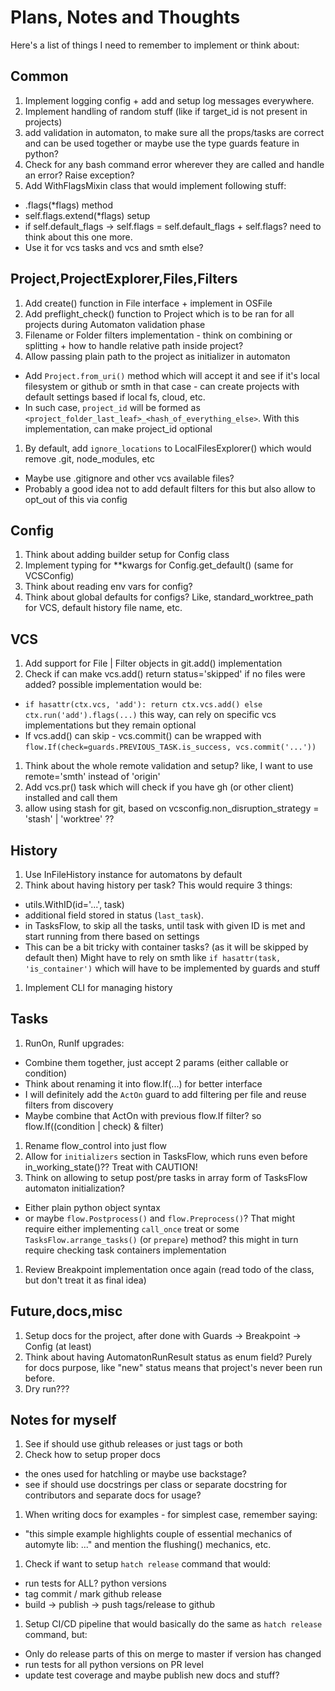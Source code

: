 # Plans, Notes and Thoughts

Here's a list of things I need to remember to implement or think about:

## Common

1. Implement logging config + add and setup log messages everywhere.
1. Implement handling of random stuff (like if target_id is not present in projects)
1. add validation in automaton, to make sure all the props/tasks are correct and can be used together
  or maybe use the type guards feature in python?
1. Check for any bash command error wherever they are called and handle an error? Raise exception?
1. Add WithFlagsMixin class that would implement following stuff:
  * .flags(*flags) method
  * self.flags.extend(*flags) setup
  * if self.default_flags -> self.flags = self.default_flags + self.flags? need to think about this one more.
  * Use it for vcs tasks and vcs and smth else?

## Project,ProjectExplorer,Files,Filters

1. Add create() function in File interface + implement in OSFile
1. Add preflight_check() function to Project which is to be ran for all projects during Automaton validation phase
1. Filename or Folder filters implementation - think on combining or splitting + how to handle relative path inside project?
1. Allow passing plain path to the project as initializer in automaton
  * Add `Project.from_uri()` method which will accept it and see if it's local filesystem or github or smth
  in that case - can create projects with default settings based if local fs, cloud, etc.
  * In such case, `project_id` will be formed as `<project_folder_last_leaf>_<hash_of_everything_else>`.
  With this implementation, can make project_id optional
1. By default, add `ignore_locations` to LocalFilesExplorer() which would remove .git, node_modules, etc
  * Maybe use .gitignore and other vcs available files?
  * Probably a good idea not to add default filters for this but also allow to opt_out of this via config

## Config

1. Think about adding builder setup for Config class
1. Implement typing for **kwargs for Config.get_default() (same for VCSConfig)
1. Think about reading env vars for config?
1. Think about global defaults for configs? Like, standard_worktree_path for VCS, default history file name, etc.

## VCS

1. Add support for File | Filter objects in git.add() implementation
1. Check if can make vcs.add() return status='skipped' if no files were added? possible implementation would be:
  * `if hasattr(ctx.vcs, 'add'): return ctx.vcs.add() else ctx.run('add').flags(...)`
    this way, can rely on specific vcs implementations but they remain optional
  * If vcs.add() can skip - vcs.commit() can be wrapped with
    `flow.If(check=guards.PREVIOUS_TASK.is_success, vcs.commit('...'))`
1. Think about the whole remote validation and setup? like, I want to use remote='smth' instead of 'origin'
1. Add vcs.pr() task which will check if you have gh (or other client) installed and call them
1. allow using stash for git, based on vcsconfig.non_disruption_strategy = 'stash' | 'worktree' ??

## History

1. Use InFileHistory instance for automatons by default
1. Think about having history per task? This would require 3 things:
  * utils.WithID(id='...', task)
  * additional field stored in status (`last_task`).
  * in TasksFlow, to skip all the tasks, until task with given ID is met and start running from there based on settings
  * This can be a bit tricky with container tasks? (as it will be skipped by default then)
    Might have to rely on smth like `if hasattr(task, 'is_container')` which will have to be implemented by guards and stuff
1. Implement CLI for managing history

## Tasks

1. RunOn, RunIf upgrades:
  * Combine them together, just accept 2 params (either callable or condition)
  * Think about renaming it into flow.If(...) for better interface
  * I will definitely add the `ActOn` guard to add filtering per file and reuse filters from discovery
  * Maybe combine that ActOn with previous flow.If filter? so flow.If((condition | check) & filter)
1. Rename flow_control into just flow
1. Allow for `initializers` section in TasksFlow, which runs even before in_working_state()?? Treat with CAUTION!
1. Think on allowing to setup post/pre tasks in array form of TasksFlow automaton initialization?
  * Either plain python object syntax
  * or maybe `flow.Postprocess()` and `flow.Preprocess()`?
    That might require either implementing `call_once` treat or some `TasksFlow.arrange_tasks()` (or `prepare`) method?
    this might in turn require checking task containers implementation
1. Review Breakpoint implementation once again (read todo of the class, but don't treat it as final idea)


## Future,docs,misc

1. Setup docs for the project, after done with Guards -> Breakpoint -> Config (at least)
1. Think about having AutomatonRunResult status as enum field?
    Purely for docs purpose, like "new" status means that project's never been run before.
1. Dry run???

## Notes for myself

1. See if should use github releases or just tags or both
1. Check how to setup proper docs
  * the ones used for hatchling or maybe use backstage?
  * see if should use docstrings per class or separate docstring for contributors and separate docs for usage?
1. When writing docs for examples - for simplest case, remember saying:
  * "this simple example highlights couple of essential mechanics of automyte lib: ..."
  and mention the flushing() mechanics, etc.

1. Check if want to setup `hatch release` command that would:
  * run tests for ALL? python versions
  * tag commit / mark github release
  * build -> publish -> push tags/release to github
1. Setup CI/CD pipeline that would basically do the same as `hatch release` command, but:
  * Only do release parts of this on merge to master if version has changed
  * run tests for all python versions on PR level
  * update test coverage and maybe publish new docs and stuff?
